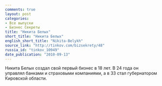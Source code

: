 ```yaml
---
comments: true
layout: post
categories:
- Все выпуски
- Бизнес Секреты
title: "Никита Белых"
short_title: "Никита Белых"
english_short_title: "Nikita-Belykh"
source_link: "http://tinkov.com/bizsekrety/48"
russia_id: "tinkov_10949"
date_publication: "2010-09-13"
---
```

Никита Белых создал свой первый бизнес в 18 лет. В 24 года он управлял банками и страховыми компаниями, а в 33 стал губернатором Кировской области.

